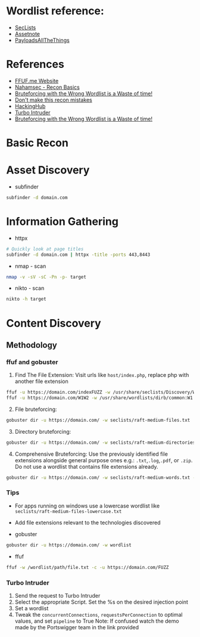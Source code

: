 # Wordlist reference:
- [SecLists](https://github.com/danielmiessler/SecLists)
- [Assetnote](https://wordlists.assetnote.io/)
- [PayloadsAllTheThings](https://github.com/swisskyrepo/PayloadsAllTheThings)

# References
- [FFUF.me Website](http://ffuf.me)
- [Nahamsec - Recon Basics](https://www.youtube.com/watch?v=Z9es1_BUXmQ)
- [Bruteforcing with the Wrong Wordlist is a Waste of time!](https://www.linkedin.com/posts/florian-ethical-hacker_penetrationtesting-security-cybersecurity-activity-7118608765918035968-yVZo/)
- [Don't make this recon mistakes](https://www.youtube.com/watch?v=YbIEXJhZxUk)
- [HackingHub](https://app.hackinghub.io/)
- [Turbo Intruder](https://portswigger.net/research/turbo-intruder-embracing-the-billion-request-attack)
- [Bruteforcing with the Wrong Wordlist is a Waste of time!](https://www.linkedin.com/posts/florian-ethical-hacker_penetrationtesting-security-cybersecurity-activity-7118608765918035968-yVZo/)


# Basic Recon
# Asset Discovery
- subfinder 
```bash
subfinder -d domain.com
```
# Information Gathering
- httpx
```bash
# Quickly look at page titles
subfinder -d domain.com | httpx -title -ports 443,8443
```
- nmap - scan
```bash
nmap -v -sV -sC -Pn -p- target
```
- nikto - scan
```bash
nikto -h target
```
# Content Discovery
## Methodology 
### ffuf and gobuster
1. Find The File Extension: Visit urls like `host/index.php`, replace php with another file extension
```bash
ffuf -u https://domain.com/indexFUZZ -w /usr/share/seclists/Discovery/Web-Content/web-extensions.txt -v -c
ffuf -u https://domain.com/W1W2 -w /usr/share/wordlists/dirb/common:W1 -w /usr/share/seclists/Discovery/Web-Content/web-extensions.txt:W2 -v -c
```
2. File bruteforcing:
```bash
gobuster dir -u https://domain.com/ -w seclists/raft-medium-files.txt
```
3. Directory bruteforcing:
```bash
gobuster dir -u https://domain.com/ -w seclists/raft-medium-directories.txt
```
4. Comprehensive Bruteforcing: Use the previously identified file extensions alongside general purpose ones e.g.: `.txt`,`.log`,`.pdf`, or `.zip`. Do not use a wordlist that contains file extensions already.
```bash
gobuster dir -u https://domain.com/ -w seclists/raft-medium-words.txt -x log,txt,php,html,phtml
```
### Tips
- For apps running on windows use a lowercase wordlist like `seclists/raft-medium-files-lowercase.txt`
- Add file extensions relevant to the technologies discovered

- gobuster
```bash
gobuster dir -u https://domain.com/ -w wordlist
```
- ffuf
```bash
ffuf -w /wordlist/path/file.txt -c -u https://domain.com/FUZZ
```
### Turbo Intruder
1. Send the request to Turbo Intruder
2. Select the appropriate Script. Set the %s on the desired injection point
3. Set a wordlist
4. Tweak the `concurrentConnections`, `requestsPerConnection` to optimal values, and set `pipeline` to True
Note: If confused watch the demo made by the Portswigger team in the link provided
